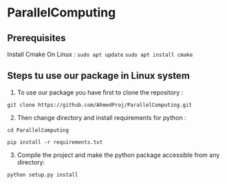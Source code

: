 # ParallelComputing

## Prerequisites
Install Cmake On Linux :
```sudo apt update```
```sudo apt install cmake```

## Steps tu use our package in Linux system

1. To use our package you have first to clone the repository :
   
```git clone https://github.com/AhmedProj/ParallelComputing.git```

2. Then change directory and install requirements for python :  
   
```cd ParallelComputing```  

```pip install -r requirements.txt```  

3. Compile the project and make the python package accessible from any directory:

```python setup.py install```
